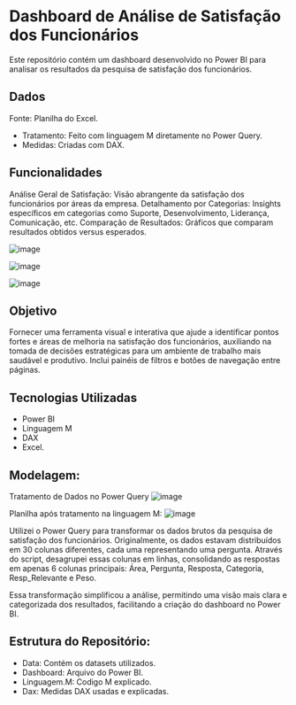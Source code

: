 # Dashboard de Análise de Satisfação dos Funcionários

Este repositório contém um dashboard desenvolvido no Power BI para analisar os resultados da pesquisa de satisfação dos funcionários.

 ## Dados

Fonte: Planilha do Excel.

- Tratamento: Feito com linguagem M diretamente no Power Query.
- Medidas: Criadas com DAX.

 ## Funcionalidades

Análise Geral de Satisfação: Visão abrangente da satisfação dos funcionários por áreas da empresa.
Detalhamento por Categorias: Insights específicos em categorias como Suporte, Desenvolvimento, Liderança, Comunicação, etc.
Comparação de Resultados: Gráficos que comparam resultados obtidos versus esperados.

![image](https://github.com/user-attachments/assets/78f60b1c-cfc3-4cfb-8597-f5149e18d0e6)

![image](https://github.com/user-attachments/assets/a786c6ef-bfdc-4029-a2c4-ff675e0ebb2b)

![image](https://github.com/user-attachments/assets/96e5d2f3-aaf2-4d77-90a3-837716eef1b1)



 ## Objetivo

Fornecer uma ferramenta visual e interativa que ajude a identificar pontos fortes e áreas de melhoria na satisfação dos funcionários, auxiliando na tomada de decisões estratégicas para um ambiente de trabalho mais saudável e produtivo. Inclui painéis de filtros e botões de navegação entre páginas.

 ## Tecnologias Utilizadas

- Power BI
- Linguagem M
- DAX
- Excel.



 ## Modelagem:
 Tratamento de Dados no Power Query
![image](https://github.com/user-attachments/assets/5520c623-5416-45e7-a566-0aadadcc8cc4)


 Planilha após tratamento na linguagem M:
![image](https://github.com/user-attachments/assets/550134a7-c26e-4394-bc77-687a37e49f5c)




Utilizei o Power Query para transformar os dados brutos da pesquisa de satisfação dos funcionários. Originalmente, os dados estavam distribuídos em 30 colunas diferentes, cada uma representando uma pergunta. Através do script, desagrupei essas colunas em linhas, consolidando as respostas em apenas 6 colunas principais: Área, Pergunta, Resposta, Categoria, Resp_Relevante e Peso.

Essa transformação simplificou a análise, permitindo uma visão mais clara e categorizada dos resultados, facilitando a criação do dashboard no Power BI.


## Estrutura do Repositório:

- Data: Contém os datasets utilizados.
- Dashboard: Arquivo do Power BI.
- Linguagem.M: Codigo M explicado.
- Dax: Medidas DAX usadas e explicadas.



 
